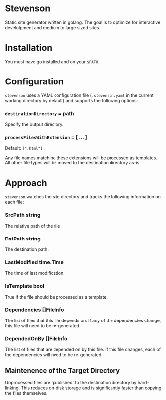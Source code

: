 # Stevenson

Static site generator written in golang.  The goal is to optimize for interactive develolpment and medium to large sized sites.

# Installation

You must have go installed and on your `$PATH`.

# Configuration

`stevenson` uses a YAML configuration file (`.stevenson.yaml` in the current working directory by default) and supports the following options:

### `destinationDirectory` = path

Specify the output directory.

### `processFilesWithExtension` = [ ... ]

Default: `[".html"]`

Any file names matching these extensions will be processed as templates.  All other file types will be moved to the destination directory as-is.

# Approach

`stevenson` watches the site directory and tracks the following information on each file:

### SrcPath string

The relative path of the file

### DstPath string

The destination path.

### LastModified time.Time

The time of last modification.

### IsTemplate bool

True if the file should be processed as a template.

### Dependencies []FileInfo

The list of files that this file depends on.  If any of the dependencies change, this file will need to be re-generated.

### DependedOnBy []FileInfo

The list of files that are depended on by this file.  If this file changes, each of the dependencies will need to be re-generated.

## Maintenence of the Target Directory

Unprocessed files are 'published' to the destination directory by hard-linking.  This reduces on-disk storage and is significantly faster than copying the files themselves.

